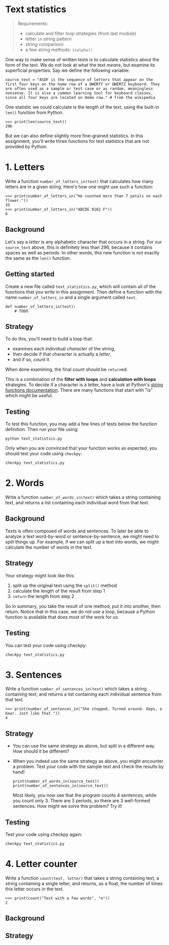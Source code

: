 # Text statistics

> Requirements:
>
> * calculate and filter loop strategies (from last module)
> * letter `in` string pattern
> * string comparison
> * a few string methods: `isalpha()`

One way to make sense of written texts is to calculate statistics about the form of the text. We do not look at what the text *means*, but examine its superficial properties. Say we define the following variable:

	source_text = "ASDF is the sequence of letters that appear on the first four keys on the home row of a QWERTY or QWERTZ keyboard. They are often used as a sample or test case or as random, meaningless nonsense. It is also a common learning tool for keyboard classes, since all four keys are located on Home row." # from the wikipedia

One statistic we could calculate is the length of the text, using the built-in `len()` function from Python.

	>>> print(len(source_text))
    296

But we can also define slightly more fine-grained statistics. In this assignment, you'll write three functions for text statistics that are not provided by Python.


# 1. Letters

Write a function `number_of_letters_in(text)` that calculates how many letters are in a given string. Here's how one might use such a function:

    >>> print(number_of_letters_in("He counted more than 7 petals on each flower."))
    35
    >>> print(number_of_letters_in("ABCDE 9182 F"))
    6

## Background

Let's say a *letter* is any alphabetic character that occurs in a string. For our `source_text` above, this is definitely less than 296, because it contains spaces as well as periods. In other words, this new function is not exactly the same as the `len()` function.

## Getting started

Create a new file called `text_statistics.py`, which will contain all of the functions that you write in this assignment. Then define a function with the name `number_of_letters_in` and a single argument called `text`.

    def number_of_letters_in(text):
        # TODO

## Strategy

To do this, you'll need to build a loop that:

- examines each individual *character* of the string,
- then decide if that character is actually a *letter*,
- and if so, *count* it

When done examining, the final count should be `return`ed.

This is a combination of the **filter with loops** and **calculation with loops** strategies. To decide if a character is a letter, have a look at Python's [string functions documentation](https://docs.python.org/3.7/library/stdtypes.html#string-methods). There are many functions that start with "is" which might be useful.

## Testing

To test this function, you may add a few lines of tests below the function definition. Then run your file using:

    python text_statistics.py

Only when you are convinced that your function works as expected, you should test your code using `checkpy`:

	checkpy text_statistics.py


# 2. Words

Write a function `number_of_words_in(text)` which takes a string containing text, and returns a list containing each individual word from that text.

## Background

Texts is often composed of words and sentences. To later be able to analyze a text word-by-word or sentence-by-sentence, we might need to split things up. For example, if we can split up a text into words, we might calculate the number of words in the text.

## Strategy

Your strategy might look like this:

1. split up the original text using the `split()` method
2. calculate the length of the result from step 1
3. `return` the length from step 2

So in summary, you take the result of one method, put it into another, then return. Notice that in this case, we do not use a loop, because a Python function is available that does most of the work for us.

## Testing

You can test your code using checkpy:

	checkpy text_statistics.py


# 3. Sentences

Write a function `number_of_sentences_in(text)` which takes a string containing text, and returns a list containing each individual sentence from that text.

    >>> print(number_of_sentences_in("She stopped. Turned around. Oops, a bear. Just like that."))
    4

## Strategy

- You can use the same strategy as above, but split in a different way. How should it be different?

- When you indeed use the same strategy as above, you might encounter a problem. Test your code with the sample text and check the results by hand!

      print(number_of_words_in(source_text))
      print(number_of_sentences_in(source_text))

  Most likely, you now see that the program counts 4 sentences, while you count only 3. There are 3 periods, so there are 3 well-formed sentences. How might we solve this problem? Try it!

## Testing

Test your code using checkpy again:

	checkpy text_statistics.py

# 4. Letter counter

Write a function `count(text, letter)` that takes a string containing text, a string containing a single letter, and returns, as a float, the number of times this letter occurs in the text.

    >>> print(count("Text with a few words", "e"))
    2

## Background


## Strategy

